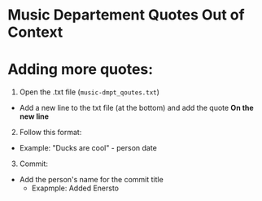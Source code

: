 # Music Departement Quotes Out of Context

# Adding more quotes:
1. Open the .txt file (`music-dmpt_qoutes.txt`)
- Add a new line to the txt file (at the bottom) and add the quote **On the new line**
2. Follow this format:
  - Example: "Ducks are cool" - person date
3. Commit:
- Add the person's name for the commit title
  - Exapmple: Added Enersto
